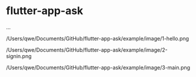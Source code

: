 # flutter-app-ask
...

/Users/qwe/Documents/GitHub/flutter-app-ask/example/image/1-hello.png

/Users/qwe/Documents/GitHub/flutter-app-ask/example/image/2-signin.png

/Users/qwe/Documents/GitHub/flutter-app-ask/example/image/3-main.png